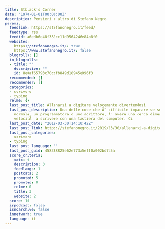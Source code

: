 ```yaml
---
title: Stblack's Corner
date: "1970-01-01T00:00:00Z"
description: Pensieri e altro di Stefano Negro
params:
  feedlink: https://stefanonegro.it/feed/
  feedtype: rss
  feedid: a6edb6e48f339cc11d9564246e84b8f0
  websites:
    https://stefanonegro.it/: true
    https://www.stefanonegro.it/: false
  blogrolls: []
  in_blogrolls:
  - title: ""
    description: ""
    id: 8e0af65793c70cdfb849d18945e096f3
  recommended: []
  recommender: []
  categories:
  - scrivere
  - typing
  relme: {}
  last_post_title: Allenarsi a digitare velocemente divertendosi
  last_post_description: Una delle cose che Ã¨ difficile imparare se sei un utente
    normale, un programmatore o uno scrittore, Ã¨ avere una cerca dimestichezza e
    velocitÃ  a scrivere con una tastiera del computer. Ci
  last_post_date: "2019-03-30T14:10:42Z"
  last_post_link: https://stefanonegro.it/2019/03/30/allenarsi-a-digitare-velocemente-divertendosi/
  last_post_categories:
  - scrivere
  - typing
  last_post_language: ""
  last_post_guid: 458388825e62e773a5eff0a002bd7a5a
  score_criteria:
    cats: 0
    description: 3
    feedlangs: 1
    postcats: 2
    promoted: 5
    promotes: 0
    relme: 0
    title: 3
    website: 2
  score: 16
  ispodcast: false
  isnoarchive: false
  innetwork: true
  language: it
---
```

